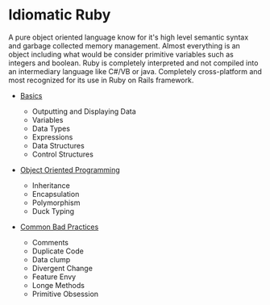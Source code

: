 # Idiomatic Ruby

A pure object oriented language know for it's high level semantic syntax and
garbage collected memory management. Almost everything is an object including what would be consider primitive variables such as integers and boolean. Ruby is completely interpreted and not compiled into an intermediary language like C#/VB or java. Completely cross-platform and most recognized for its use in Ruby on Rails framework. 

+ [Basics][basics]
    + Outputting and Displaying Data
    + Variables
    + Data Types
    + Expressions
    + Data Structures
    + Control Structures

+ [Object Oriented Programming][oop]
    + Inheritance
    + Encapsulation
    + Polymorphism
    + Duck Typing  

+ [Common Bad Practices][codesmells]
    + Comments
    + Duplicate Code
    + Data clump
    + Divergent Change
    + Feature Envy
    + Longe Methods
    + Primitive Obsession


[basics]: basic-ruby/
[oop]: object-oriented-ruby/
[codesmells]: code-smells/

